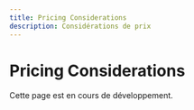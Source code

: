 ```yaml
---
title: Pricing Considerations
description: Considérations de prix
---
```


# Pricing Considerations

Cette page est en cours de développement.

<!-- TODO: Ajouter les considérations de prix --> 